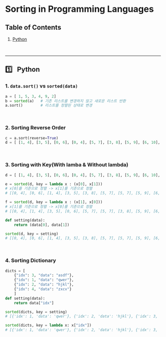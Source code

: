 # Sorting in Programming Languages

## Table of Contents

1. [Python](#h2-1)

<br/>

---

<h2 id="h2-1"> 1️⃣&ensp; Python</h2>

### 1. `data.sort()` vs `sorted(data)`

```py
a = [ 1, 5, 3, 4, 9, 2]
b = sorted(a)   # 기존 리스트를 변경하지 않고 새로운 리스트 반환
a.sort()        # 리스트를 정렬된 상태로 변경
```

<br/>

### 2. Sorting Reverse Order

```py
c = a.sort(reverse=True)
d = [ [1, 4], [3, 5], [0, 6], [0, 4], [5, 7], [3, 8], [5, 9], [6, 10], [8, 11], [8, 12], [5, 7], [12, 14] ]
```

<br/>

### 3. Sorting with Key(With lamba & Without lambda)

```py
d = [ [1, 4], [3, 5], [0, 6], [0, 4], [5, 7], [3, 8], [5, 9], [6, 10], [8, 11], [8, 12], [5, 7], [12, 14] ]

e = sorted(d, key = lambda x : (x[0], x[1])) 
# x[0]를 기준으로 정렬 -> x[1]를 기준으로 정렬
# [[0, 4], [0, 6], [1, 4], [3, 5], [3, 8], [5, 7], [5, 7], [5, 9], [6, 10], [8, 11], [8, 12], [12, 14]]

f = sorted(d, key = lambda x : (x[1], x[0])) 
# x[1]를 기준으로 정렬 -> x[0]를 기준으로 정렬
# [[0, 4], [1, 4], [3, 5], [0, 6], [5, 7], [5, 7], [3, 8], [5, 9], [6, 10], [8, 11], [8, 12], [12, 14]]

def setting(data):
    return (data[0], data[1])

sorted(d, key = setting)
# [[0, 4], [0, 6], [1, 4], [3, 5], [3, 8], [5, 7], [5, 7], [5, 9], [6, 10], [8, 11], [8, 12], [12, 14]]
```

<br/>

### 4. Sorting Dictionary

```py
dicts = [
    {"idx": 3, "data": "asdf"},
    {"idx": 1, "data": "qwer"},
    {"idx": 2, "data": "hjkl"},
    {"idx": 4, "data": "zxcv"}
    ]
def setting(data):
    return data["idx"]

sorted(dicts, key = setting)
# [{'idx': 1, 'data': 'qwer'}, {'idx': 2, 'data': 'hjkl'}, {'idx': 3, 'data': 'asdf'}, {'idx': 4, 'data': 'zxcv'}]

sorted(dicts, key = lambda x: x["idx"])
# [{'idx': 1, 'data': 'qwer'}, {'idx': 2, 'data': 'hjkl'}, {'idx': 3, 'data': 'asdf'}, {'idx': 4, 'data': 'zxcv'}]
```
